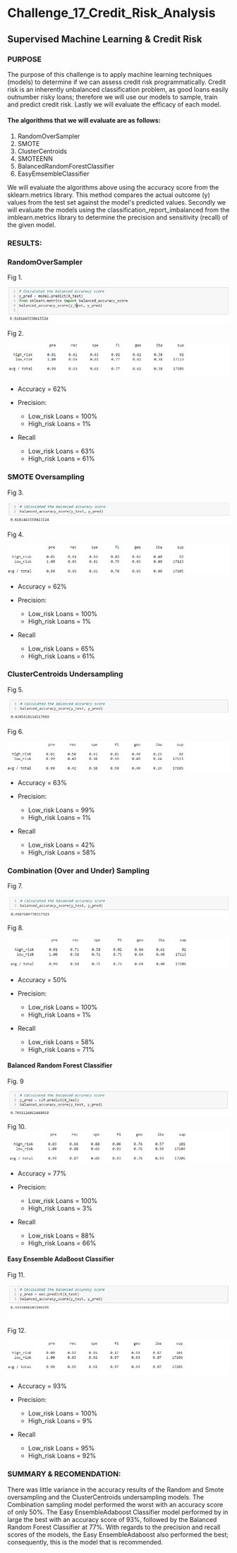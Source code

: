 # Challenge_17_Credit_Risk_Analysis
## Supervised Machine Learning & Credit Risk

### PURPOSE
The purpose of this challenge is to apply machine learning techniques (models) to determine if we can assess credit risk programmatically. Credit risk is an inherently unbalanced classification problem, as good loans easily outnumber risky loans; therefore we will use our models to sample, train and predict credit risk. Lastly we will evaluate the efficacy of each model.

#### The algorithms that we will evaluate are as follows:
1) RandomOverSampler
2) SMOTE
3) ClusterCentroids
4) SMOTEENN
5) BalancedRandomForestClassifier
6) EasyEmsembleClassifier

We will evaluate the algorithms above using the accuracy score from the sklearn.metrics library. This method compares the actual outcome (y) values from the test set against the model's predicted values. Secondly we will evaluate the models using the classification_report_imbalanced from the imblearn.metrics library to determine the precision and sensitivity (recall) of the given model.


### RESULTS:
### RandomOverSampler
Fig 1.

![](https://github.com/klegaultguthrie/Challenge_17_Credit_Risk_Analysis/blob/main/Fig1.png)

Fig 2.

![](https://github.com/klegaultguthrie/Challenge_17_Credit_Risk_Analysis/blob/main/Fig2.png)
* Accuracy = 62%
* Precision:                     
  * Low_risk Loans = 100%
  * High_risk Loans = 1%

* Recall                 
  * Low_risk Loans = 63%
  * High_risk Loans = 61%

### SMOTE Oversampling
Fig 3.

![](https://github.com/klegaultguthrie/Challenge_17_Credit_Risk_Analysis/blob/main/Fig3.png)

Fig 4. 

![](https://github.com/klegaultguthrie/Challenge_17_Credit_Risk_Analysis/blob/main/Fig4.png)
* Accuracy = 62%
* Precision:                     
  * Low_risk Loans = 100%
  * High_risk Loans = 1%

* Recall                 
  * Low_risk Loans = 65%
  * High_risk Loans = 61%

### ClusterCentroids Undersampling
Fig 5. 

![](https://github.com/klegaultguthrie/Challenge_17_Credit_Risk_Analysis/blob/main/Fig5.png)

Fig 6.

![](https://github.com/klegaultguthrie/Challenge_17_Credit_Risk_Analysis/blob/main/Fig6.png)

* Accuracy = 63%
* Precision:                     
  * Low_risk Loans = 99%
  * High_risk Loans = 1%

* Recall                 
  * Low_risk Loans = 42%
  * High_risk Loans = 58%

### Combination (Over and Under) Sampling

Fig 7.

![](https://github.com/klegaultguthrie/Challenge_17_Credit_Risk_Analysis/blob/main/Fig7.png)

Fig 8.

![](https://github.com/klegaultguthrie/Challenge_17_Credit_Risk_Analysis/blob/main/Fig8.png)

* Accuracy = 50%
* Precision:                     
  * Low_risk Loans = 100%
  * High_risk Loans = 1%

* Recall                 
  * Low_risk Loans = 58%
  * High_risk Loans = 71%

#### Balanced Random Forest Classifier

Fig. 9

![](https://github.com/klegaultguthrie/Challenge_17_Credit_Risk_Analysis/blob/main/Fig9.png)

Fig 10.
![](https://github.com/klegaultguthrie/Challenge_17_Credit_Risk_Analysis/blob/main/Fig10.png)

* Accuracy = 77%
* Precision:                     
  * Low_risk Loans = 100%
  * High_risk Loans = 3%

* Recall                 
  * Low_risk Loans = 88%
  * High_risk Loans = 66%


#### Easy Ensemble AdaBoost Classifier

Fig 11.

![](https://github.com/klegaultguthrie/Challenge_17_Credit_Risk_Analysis/blob/main/Fig11.png)

Fig 12.

![](https://github.com/klegaultguthrie/Challenge_17_Credit_Risk_Analysis/blob/main/Fig12.png)

* Accuracy = 93%
* Precision:                     
  * Low_risk Loans = 100%
  * High_risk Loans = 9%

* Recall                 
  * Low_risk Loans = 95%
  * High_risk Loans = 92%

### SUMMARY & RECOMENDATION:

There was little variance in the accuracy results of the Random and Smote oversampling and the ClusterCentroids undersampling models. The Combination sampling model performed the worst with an accuracy score of only 50%. The Easy EnsembleAdaboost Classifier model performed by in large the best with an accuracy score of 93%, followed by the Balanced Random Forest Classifier at 77%. With regards to the precision and recall scores of the models, the Easy EnsembleAdaboost also performed the best; consequently, this is the model that is recommended.
